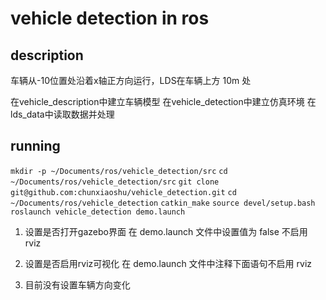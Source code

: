 # vehicle detection in ros

## description
车辆从-10位置处沿着x轴正方向运行，LDS在车辆上方 10m 处

在vehicle_description中建立车辆模型
在vehicle_detection中建立仿真环境
在lds_data中读取数据并处理


## running

`mkdir -p ~/Documents/ros/vehicle_detection/src`
`cd ~/Documents/ros/vehicle_detection/src`
`git clone git@github.com:chunxiaoshu/vehicle_detection.git`
`cd ~/Documents/ros/vehicle_detection`
`catkin_make`
`source devel/setup.bash`
`roslaunch vehicle_detection demo.launch`

1. 设置是否打开gazebo界面
在 demo.launch 文件中设置值为 false 不启用 rviz
<arg name="gui" default="false"/>

2. 设置是否启用rviz可视化
在 demo.launch 文件中注释下面语句不启用 rviz
<node name="rviz" pkg="rviz" type="rviz" args="-d $(arg rvizconfig)" required="true" />

3. 目前没有设置车辆方向变化
